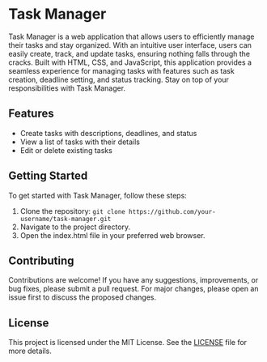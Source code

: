 # Task Manager

Task Manager is a web application that allows users to efficiently manage their tasks and stay organized. With an intuitive user interface, users can easily create, track, and update tasks, ensuring nothing falls through the cracks. Built with HTML, CSS, and JavaScript, this application provides a seamless experience for managing tasks with features such as task creation, deadline setting, and status tracking. Stay on top of your responsibilities with Task Manager.

## Features

- Create tasks with descriptions, deadlines, and status
- View a list of tasks with their details
- Edit or delete existing tasks

## Getting Started

To get started with Task Manager, follow these steps:

1. Clone the repository: `git clone https://github.com/your-username/task-manager.git`
2. Navigate to the project directory.
3. Open the index.html file in your preferred web browser.

## Contributing

Contributions are welcome! If you have any suggestions, improvements, or bug fixes, please submit a pull request. For major changes, please open an issue first to discuss the proposed changes.

## License

This project is licensed under the MIT License. See the [LICENSE](LICENSE) file for more details.
